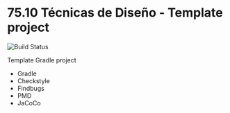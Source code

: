 # 75.10 Técnicas de Diseño - Template project
 ![Build Status](https://travis-ci.org/7510-tecnicas-de-disenio/template.svg?branch=master) 

Template Gradle project

* Gradle
* Checkstyle
* Findbugs
* PMD
* JaCoCo


